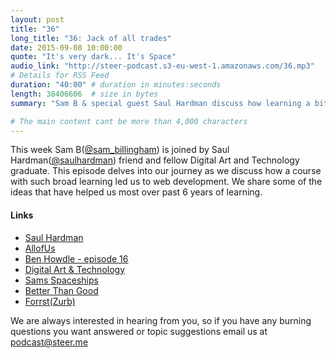 ```yaml
---
layout: post
title: "36"
long_title: "36: Jack of all trades"
date: 2015-09-08 10:00:00
quote: "It's very dark... It's Space"
audio_link: "http://steer-podcast.s3-eu-west-1.amazonaws.com/36.mp3"
# Details for RSS Feed
duration: "40:00" # duration in minutes:seconds
length: 38406606  # size in bytes
summary: "Sam B & special guest Saul Hardman discuss how learning a bit of everything led them both to web Development. "

# The main content cant be more than 4,000 characters
---
```

This week Sam B([@sam_billingham](https://twitter.com/sam_billingham)) is joined by Saul Hardman([@saulhardman](https://twitter.com/saulhardman)) friend and fellow Digital Art and Technology graduate. This episode delves into our journey as we discuss how a course with such broad learning led us to web development. We share some of the ideas that have helped us most over past 6 years of learning.


#### Links
- [Saul Hardman](http://saulhardman.com)
- [AllofUs](http://allofus.com/)
- [Ben Howdle - episode 16](http://podcast.steer.me/16/)
- [Digital Art & Technology](http://digitalartandtechnology.co.uk/)
- [Sams Spaceships](https://vimeo.com/18889266)
- [Better Than Good](http://betterthangood.co)
- [Forrst(Zurb)](http://zurb.com/article/1146/zurb-acquires-forrst)

We are always interested in hearing from you, so if you have any burning questions you want answered or topic suggestions email us at [podcast@steer.me](mailto:podcast@steer.me)
